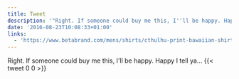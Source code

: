 ```yaml
---
title: Tweet
description: '"Right. If someone could buy me this, I''ll be happy. Happy I tell ya... "'
date: '2016-08-23T10:08:33+01:00'
links:
  - 'https://www.betabrand.com/mens/shirts/cthulhu-print-bawaiian-shirt-mens.html'
---
```

Right. If someone could buy me this, I'll be happy. Happy I tell ya... 
      {{< tweet 0 0 >}}
    
